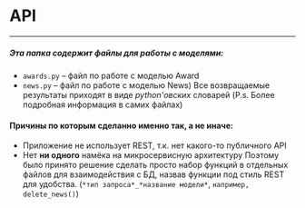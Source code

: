 # API
---
##### Эта папка содержит файлы для работы с моделями:
-  ``awards.py`` – файл по работе с моделью Award
-  ``news.py`` – файл по работе с моделью News)
Все возвращаемые результаты приходят в виде _python'овских_ словарей
(P.s. Более подробная информация в самих файлах)

#### Причины по которым сделанно именно так, а не иначе:
- Приложение не использует REST, т.к. нет какого-то публичного API
- Нет <b>ни одного</b> намёка на микросервисную архитектуру
Поэтому было принято решение сделать просто набор функций в отдельных файлов для взаимодействия с БД, 
назвав функции под стиль REST для удобства. (``*тип запроса*_*название модели*``, ``например, delete_news()``)